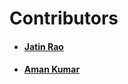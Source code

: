 # Contributors

- #### [Jatin Rao](https://github.com/jatin2003)
- #### [Aman Kumar](https://github.com/amankr1619)
